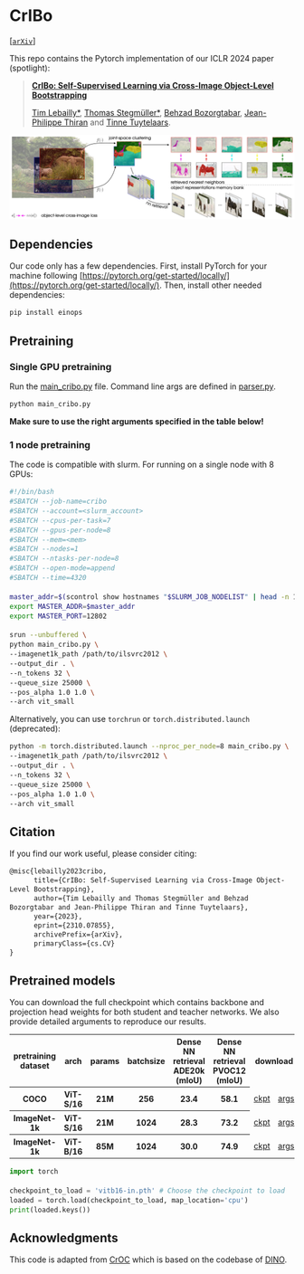 # CrIBo
[[`arXiv`](https://arxiv.org/pdf/2310.07855)]

This repo contains the Pytorch implementation of our ICLR 2024 paper (spotlight):
> [**CrIBo: Self-Supervised Learning via Cross-Image Object-Level Bootstrapping**](https://arxiv.org/pdf/2310.07855.pdf)
>
>[Tim Lebailly*](https://www.timlebailly.com/), [Thomas Stegmüller*](https://people.epfl.ch/thomas.stegmuller?lang=en), [Behzad Bozorgtabar](https://behzadbozorgtabar.com/), [Jean-Philippe Thiran](https://people.epfl.ch/jean-philippe.thiran) and [Tinne Tuytelaars](https://homes.esat.kuleuven.be/~tuytelaa/).


![alt text](figures/cribo_pipeline.jpg)

## Dependencies
Our code only has a few dependencies. First, install PyTorch for your machine following [https://pytorch.org/get-started/locally/](https://pytorch.org/get-started/locally/).
Then, install other needed dependencies:
```bash
pip install einops
```

## Pretraining
### Single GPU pretraining
Run the [main_cribo.py](main_cribo.py) file. Command line args are defined in [parser.py](cribo_utils/parser.py).
```bash
python main_cribo.py
```

**Make sure to use the right arguments specified in the table below!**

### 1 node pretraining
The code is compatible with slurm. For running on a single node with 8 GPUs:
```bash
#!/bin/bash
#SBATCH --job-name=cribo
#SBATCH --account=<slurm_account>
#SBATCH --cpus-per-task=7
#SBATCH --gpus-per-node=8
#SBATCH --mem=<mem>
#SBATCH --nodes=1
#SBATCH --ntasks-per-node=8
#SBATCH --open-mode=append
#SBATCH --time=4320

master_addr=$(scontrol show hostnames "$SLURM_JOB_NODELIST" | head -n 1)
export MASTER_ADDR=$master_addr
export MASTER_PORT=12802

srun --unbuffered \
python main_cribo.py \
--imagenet1k_path /path/to/ilsvrc2012 \
--output_dir . \
--n_tokens 32 \
--queue_size 25000 \
--pos_alpha 1.0 1.0 \
--arch vit_small
```
Alternatively, you can use `torchrun` or `torch.distributed.launch` (deprecated):
```bash
python -m torch.distributed.launch --nproc_per_node=8 main_cribo.py \
--imagenet1k_path /path/to/ilsvrc2012 \
--output_dir . \
--n_tokens 32 \
--queue_size 25000 \
--pos_alpha 1.0 1.0 \
--arch vit_small
```
## Citation
If you find our work useful, please consider citing:

```
@misc{lebailly2023cribo,
      title={CrIBo: Self-Supervised Learning via Cross-Image Object-Level Bootstrapping}, 
      author={Tim Lebailly and Thomas Stegmüller and Behzad Bozorgtabar and Jean-Philippe Thiran and Tinne Tuytelaars},
      year={2023},
      eprint={2310.07855},
      archivePrefix={arXiv},
      primaryClass={cs.CV}
}
```

## Pretrained models
You can download the full checkpoint which contains backbone and projection head weights for both student and teacher networks. We also provide detailed arguments to reproduce our results.

<table class="center">
  <tr>
    <th>pretraining dataset</th>
    <th>arch</th>
    <th>params</th>
    <th>batchsize</th>
    <th>Dense NN retrieval ADE20k (mIoU)</th>
    <th>Dense NN retrieval PVOC12 (mIoU)</th>
    <th colspan="2">download</th>
  </tr>

  <tr>
    <th>COCO</th>
    <th>ViT-S/16</th>
    <th>21M</th>
    <th>256</th>
    <th>23.4</th>
    <th>58.1</th>
    <td><a href="https://rdr.kuleuven.be/api/access/datafile/159667">ckpt</a></td>
    <td><a href="https://github.com/tileb1/CrIBo/blob/main/checkpoints/vits16-coco_args.json">args</a></td>
  </tr>

  <tr>
    <th>ImageNet-1k</th>
    <th>ViT-S/16</th>
    <th>21M</th>
    <th>1024</th>
    <th>28.3</th>
    <th>73.2</th>
    <td><a href="https://rdr.kuleuven.be/api/access/datafile/159665">ckpt</a></td>
    <td><a href="https://github.com/tileb1/CrIBo/blob/main/checkpoints/vits16-in_args.json">args</a></td>
  </tr>
  <tr>
    <th>ImageNet-1k</th>
    <th>ViT-B/16</th>
    <th>85M</th>
    <th>1024</th>
    <th>30.0</th>
    <th>74.9</th>
    <td><a href="https://rdr.kuleuven.be/api/access/datafile/159666">ckpt</a></td>
    <td><a href="https://github.com/tileb1/CrIBo/blob/main/checkpoints/vitb16-in_args.json">args</a></td>
  </tr>
</table>

```python
import torch

checkpoint_to_load = 'vitb16-in.pth' # Choose the checkpoint to load
loaded = torch.load(checkpoint_to_load, map_location='cpu')
print(loaded.keys())
```


## Acknowledgments

This code is adapted from [CrOC](https://github.com/stegmuel/CrOC) which is based on the codebase of [DINO](https://github.com/facebookresearch/dino).
